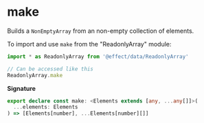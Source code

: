 # make

Builds a `NonEmptyArray` from an non-empty collection of elements.

To import and use `make` from the "ReadonlyArray" module:

```ts
import * as ReadonlyArray from '@effect/data/ReadonlyArray'

// Can be accessed like this
ReadonlyArray.make
```

**Signature**

```ts
export declare const make: <Elements extends [any, ...any[]]>(
  ...elements: Elements
) => [Elements[number], ...Elements[number][]]
```
